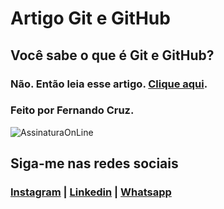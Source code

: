 # Artigo Git e GitHub

## Você sabe o que é Git e GitHub?

### Não. Então leia esse artigo. [Clique aqui](https://nandocruz.github.io/Artigo-Git-e-GitHub/).

### Feito por Fernando Cruz.

  
![AssinaturaOnLine](https://user-images.githubusercontent.com/47435625/113785553-c0350000-970d-11eb-9fdf-e7b78477fc4a.png)

## Siga-me nas redes sociais
### [Instagram](https://www.instagram.com/fernandocruz2408/) | [Linkedin](www.linkedin.com/in/fernandocruzaguiar) | [Whatsapp](https://api.whatsapp.com/send?1=pt_br&phone=558196378777)
